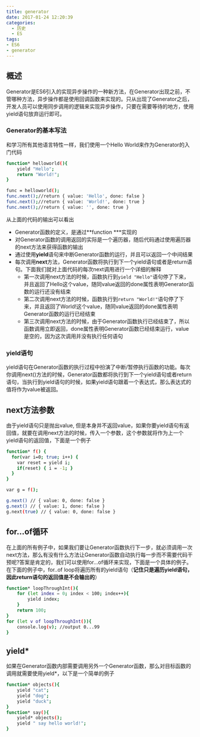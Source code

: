 ```yaml
---
title: generator
date: 2017-01-24 12:20:39
categories:
  - 历史
  - ES
tags:
- ES6
- generator
---
```

## 概述  
Generator是ES6引入的实现异步操作的一种新方法，在Generator出现之前，不管哪种方法，异步操作都是使用回调函数来实现的。只从出现了Generator之后，开发人员可以使用同步调用的逻辑来实现异步操作，只要在需要等待的地方，使用yield语句放弃运行即可。  
### Generator的基本写法  
和学习所有其他语言特性一样，我们使用一个Hello World来作为Generator的入门代码
```bash
function* helloworld(){
    yield "Hello";
    return "World!";
}

func = helloworld();
func.next();//return { value: 'Hello', done: false }
func.next();//return { value: 'World!', done: true }
func.next();//return { value: '', done: true }
```

从上面的代码的输出可以看出
* Generator函数的定义，是通过**function ***实现的
* 对Generator函数的调用返回的实际是一个遍历器，随后代码通过使用遍历器的next方法来获得函数的输出
* 通过使用**yield**语句来中断Generator函数的运行，并且可以返回一个中间结果
* 每次调用**next**方法，Generator函数将执行到下一个yield语句或者是return语句。下面我们就对上面代码的每次next调用进行一个详细的解释  
  * 第一次调用next方法的时候，函数执行到`yield "Hello"`语句停了下来，并且返回了Hello这个value，随同value返回的done属性表明Generator函数的运行还没有结束  
  * 第二次调用next方法的时候，函数执行到`return "World!"`语句停了下来，并且返回了World!这个value，随同value返回的done属性表明Generator函数的运行已经结束
  * 第三次调用next方法的时候，由于Generator函数执行已经结束了，所以函数调用立即返回，done属性表明Generator函数已经结束运行，value是空的，因为这次调用并没有执行任何语句  

### yield语句  
yield语句在Generator函数的执行过程中扮演了中断/暂停执行函数的功能。每次你调用next()方法的时候，Generator函数都将执行到下一个yield语句或者return语句，当执行到yield语句的时候，如果yield语句跟着一个表达式，那么表达式的值将作为value被返回。  
## next方法参数
由于yield语句只是抛出value, 但是本身并不返回value，如果你要yield语句有返回值，就要在调用next方法的时候，传入一个参数，这个参数就将作为上一个yield语句的返回值，下面是一个例子
```bash
function* f() {
  for(var i=0; true; i++) {
    var reset = yield i;
    if(reset) { i = -1; }
  }
}

var g = f();

g.next() // { value: 0, done: false }
g.next() // { value: 1, done: false }
g.next(true) // { value: 0, done: false }
```
  
## for...of循环  
在上面的所有例子中，如果我们要让Generator函数执行下一步，就必须调用一次next方法，那么有没有什么方法让Generator函数自动执行每一步而不需要代码干预呢?答案是肯定的，我们可以使用for...of循环来实现，下面是一个具体的例子。在下面的例子中，for..of loop将遍历所有的yield语句（**记住只是遍历yield语句，因此return语句的返回值是不会输出的**）
```bash
function* loopThroughInt(){
    for (let index = 0; index < 100; index++){
        yield index;
    }
	return 100;
}
for (let v of loopThroughInt()){
    console.log(v); //output 0...99
}
```

## yield*  
如果在Generator函数内部需要调用另外一个Generator函数，那么对目标函数的调用就需要使用yield*，以下是一个简单的例子 
```bash
function* objects(){
    yield "cat";
    yield "dog";
    yield "duck";
}
function* say(){
    yield* objects();
    yield " say hello world!";
}
```
 